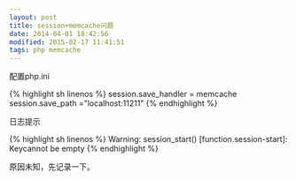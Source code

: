 ```yaml
---
layout: post
title: session+memcache问题
date: 2014-04-01 18:42:56
modified: 2015-02-17 11:41:51
tags: php memcache
---
```

配置php.ini

{% highlight sh linenos %}
session.save_handler = memcache
session.save_path ="localhost:11211"
{% endhighlight %}

日志提示

{% highlight sh linenos %}
Warning: session_start() [function.session-start]: Keycannot be empty
{% endhighlight %}

原因未知，先记录一下。